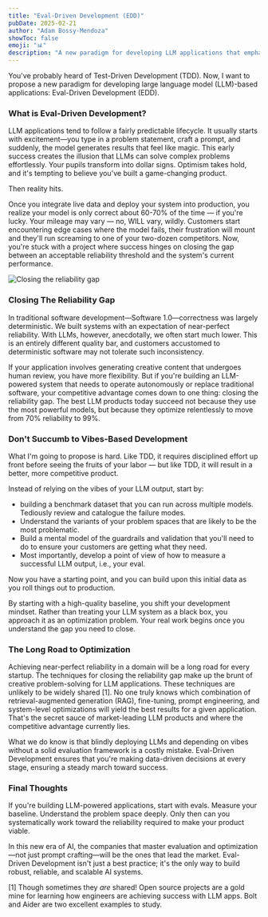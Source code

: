 ```yaml
---
title: "Eval-Driven Development (EDD)"
pubDate: 2025-02-21
author: "Adam Bossy-Mendoza"
showToc: false
emoji: "📊"
description: "A new paradigm for developing LLM applications that emphasizes rigorous evaluation and systematic optimization over vibes-based development."
---
```


You've probably heard of Test-Driven Development (TDD). Now, I want to propose a new paradigm for developing large language model (LLM)-based applications: Eval-Driven Development (EDD).

### What is Eval-Driven Development?

LLM applications tend to follow a fairly predictable lifecycle. It usually starts with excitement—you type in a problem statement, craft a prompt, and suddenly, the model generates results that feel like magic. This early success creates the illusion that LLMs can solve complex problems effortlessly. Your pupils transform into dollar signs. Optimism takes hold, and it's tempting to believe you've built a game-changing product.

Then reality hits.

Once you integrate live data and deploy your system into production, you realize your model is only correct about 60-70% of the time — if you're lucky. Your mileage may vary — no, WILL vary, wildly. Customers start encountering edge cases where the model fails, their frustration will mount and they'll run screaming to one of your two-dozen competitors. Now, you're stuck with a project where success hinges on closing the gap between an acceptable reliability threshold and the system's current performance.

![Closing the reliability gap](https://res.cloudinary.com/dwt45tvzy/image/upload/v1740539654/progress-chart-detailed-upscaled_f8kjs8.png)

### Closing The Reliability Gap

In traditional software development—Software 1.0—correctness was largely deterministic. We built systems with an expectation of near-perfect reliability. With LLMs, however, anecdotally, we often start much lower. This is an entirely different quality bar, and customers accustomed to deterministic software may not tolerate such inconsistency.

If your application involves generating creative content that undergoes human review, you have more flexibility. But if you're building an LLM-powered system that needs to operate autonomously or replace traditional software, your competitive advantage comes down to one thing: closing the reliability gap. The best LLM products today succeed not because they use the most powerful models, but because they optimize relentlessly to move from 70% reliability to 99%.

### Don't Succumb to Vibes-Based Development

What I'm going to propose is hard. Like TDD, it requires disciplined effort up front before seeing the fruits of your labor — but like TDD, it will result in a better, more competitive product.

Instead of relying on the vibes of your LLM output, start by:

- building a benchmark dataset that you can run across multiple models. Tediously review and catalogue the failure modes.
- Understand the variants of your problem spaces that are likely to be the most problematic.
- Build a mental model of the guardrails and validation that you'll need to do to ensure your customers are getting what they need.
- Most importantly, develop a point of view of how to measure a successful LLM output, i.e., your eval.

Now you have a starting point, and you can build upon this initial data as you roll things out to production. 

By starting with a high-quality baseline, you shift your development mindset. Rather than treating your LLM system as a black box, you approach it as an optimization problem. Your real work begins once you understand the gap you need to close.

### The Long Road to Optimization

Achieving near-perfect reliability in a domain will be a long road for every startup. The techniques for closing the reliability gap make up the brunt of creative problem-solving for LLM applications. These techniques are unlikely to be widely shared [1]. No one truly knows which combination of retrieval-augmented generation (RAG), fine-tuning, prompt engineering, and system-level optimizations will yield the best results for a given application. That's the secret sauce of market-leading LLM products and where the competitive advantage currently lies. 

What we do know is that blindly deploying LLMs and depending on vibes without a solid evaluation framework is a costly mistake. Eval-Driven Development ensures that you're making data-driven decisions at every stage, ensuring a steady march toward success.

### Final Thoughts

If you're building LLM-powered applications, start with evals. Measure your baseline. Understand the problem space deeply. Only then can you systematically work toward the reliability required to make your product viable.

In this new era of AI, the companies that master evaluation and optimization—not just prompt crafting—will be the ones that lead the market. Eval-Driven Development isn't just a best practice; it's the only way to build robust, reliable, and scalable AI systems.

[1] Though sometimes they *are* shared! Open source projects are a gold mine for learning how engineers are achieving success with LLM apps. Bolt and Aider are two excellent examples to study.